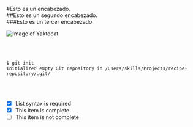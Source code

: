 #Esto es un encabezado. <br>
##Esto es un segundo encabezado. <br>
###Esto es un tercer encabezado. <br>

![Image of Yaktocat](https://octodex.github.com/images/yaktocat.png)


<br><br>
```
$ git init
Initialized empty Git repository in /Users/skills/Projects/recipe-repository/.git/
```

<br><br>
- [x] List syntax is required
- [x] This item is complete
- [ ] This item is not complete

<br><br>
